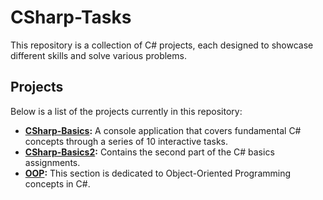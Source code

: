 # CSharp-Tasks

This repository is a collection of C# projects, each designed to showcase different skills and solve various problems.

## Projects

Below is a list of the projects currently in this repository:

- **[CSharp-Basics](./CSharp-Basics/README.md):** A console application that covers fundamental C# concepts through a series of 10 interactive tasks.
- **[CSharp-Basics2](./CSharp-Basics/CSharp-Basics2/README.md):** Contains the second part of the C# basics assignments.
- **[OOP](./OOP/):** This section is dedicated to Object-Oriented Programming concepts in C#.
